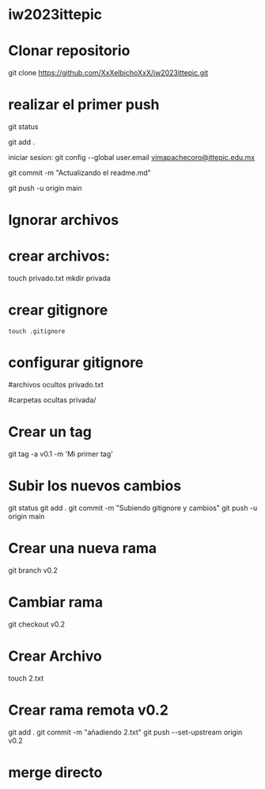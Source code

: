 # iw2023ittepic

# Clonar repositorio
git clone https://github.com/XxXelbichoXxX/iw2023ittepic.git 

# realizar el primer push
git status

git add .

iniciar sesion: git config --global user.email vimapachecoro@ittepic.edu.mx

git commit -m "Actualizando el readme.md"

git push -u origin main

# Ignorar archivos

# crear archivos:
   touch privado.txt
    mkdir privada   

# crear gitignore
    touch .gitignore

# configurar gitignore
#archivos ocultos
privado.txt

#carpetas ocultas
privada/


# Crear un tag
git tag -a v0.1 -m 'Mi primer tag'


# Subir los nuevos cambios

git status
git add .
git commit -m "Subiendo gitignore y cambios"
git push -u origin main

# Crear una nueva rama
git branch v0.2

# Cambiar rama
git checkout v0.2

# Crear Archivo 
touch 2.txt

# Crear rama remota v0.2
git add .
git commit -m  "añadiendo 2.txt"
git push --set-upstream origin v0.2

# merge directo
